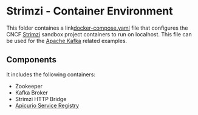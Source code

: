 # Strimzi - Container Environment

This folder containes a link[docker-compose.yaml](docker-compose.yaml) file that configures the CNCF [Strimzi](https://strimzi.io/) sandbox project containers to run on localhost. This file can be used for the [Apache Kafka](http://kafka.apache.org/) related examples.

## Components

It includes the following containers:

* Zookeeper
* Kafka Broker
* Strimzi HTTP Bridge
* [Apicurio Service Registry](https://github.com/Apicurio/apicurio-registry#apicurio-registry)
